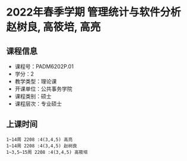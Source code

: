 # 2022年春季学期 管理统计与软件分析 赵树良, 高筱培, 高亮






## 课程信息

- 课程号：PADM6202P.01
- 学分：2
- 教学类型：理论课
- 开课单位：公共事务学院
- 课程类别：硕士
- 课程层次：专业硕士

## 上课时间

```
1~14周 2208 :4(3,4,5) 高亮
1~14周 2208 :4(3,4,5) 赵树良
1~3,5~15周 2208 :4(3,4,5) 高筱培
```

